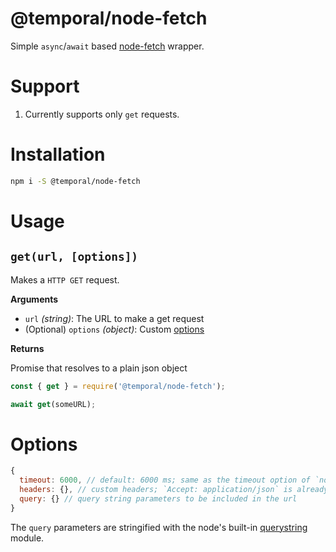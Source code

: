 # @temporal/node-fetch

Simple `async`/`await` based [node-fetch](https://www.npmjs.com/package/node-fetch) wrapper.

# Support

1. Currently supports only `get` requests.

# Installation

```bash
npm i -S @temporal/node-fetch
```

# Usage

## `get(url, [options])`

Makes a `HTTP GET` request.

**Arguments**
- `url` *(string)*: The URL to make a get request 
- (Optional) `options` *(object)*: Custom [options](#Options)

**Returns**

Promise that resolves to a plain json object

```javascript
const { get } = require('@temporal/node-fetch');

await get(someURL);
```

# Options

```js
{
  timeout: 6000, // default: 6000 ms; same as the timeout option of `node-fetch`
  headers: {}, // custom headers; `Accept: application/json` is already included
  query: {} // query string parameters to be included in the url
}
```

The `query` parameters are stringified with the node's built-in [querystring](https://nodejs.org/api/querystring.html) module.
